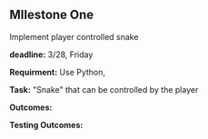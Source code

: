 ## MIlestone One

Implement player controlled snake

**deadline:** 3/28, Friday

**Requirment:** Use Python, 

**Task:** "Snake" that can be controlled by the player

**Outcomes:**


**Testing Outcomes:**
